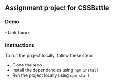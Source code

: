 ## Assignment project for CSSBattle

### Demo

<Link_here>

### Instructions

To run the project locally, follow these steps:

- Clone the repo
- Install the dependencies using `npm install`
- Run the project locally using `npm start`
